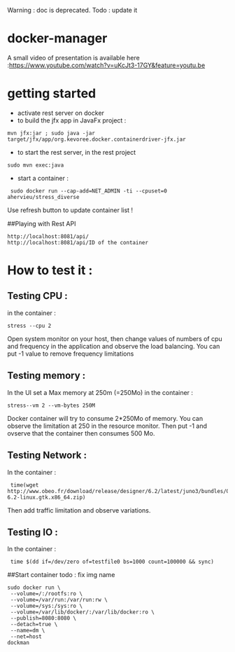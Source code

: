 Warning : doc is deprecated. Todo : update it

docker-manager
==============
A small video of presentation is available here :https://www.youtube.com/watch?v=uKcJt3-17GY&feature=youtu.be
# getting started
* activate rest server on docker
* to build the jfx app in JavaFx project :
```
mvn jfx:jar ; sudo java -jar target/jfx/app/org.kevoree.docker.containerdriver-jfx.jar
```
* to start the rest server, in the rest project
```
sudo mvn exec:java
```

* start a container :
```
 sudo docker run --cap-add=NET_ADMIN -ti --cpuset=0 ahervieu/stress_diverse
```
Use refresh button to update container list !


##Playing with Rest API

```
http://localhost:8081/api/
http://localhost:8081/api/ID of the container
```

# How to test it :
## Testing CPU :
in the container :
```
stress --cpu 2
```
Open system monitor on your host, then change  values of numbers of cpu and frequency in the application and observe the load balancing.
You can put -1 value to remove frequency limitations

## Testing memory :
In the UI set a Max memory at 250m (=250Mo)
in the container :
```
stress--vm 2 --vm-bytes 250M
```
Docker container will try to consume 2*250Mo of memory. You can  observe the limitation at 250 in the resource monitor. Then put -1 and ovserve that the container then consumes 500 Mo.

## Testing Network :
In the container :
```
 time(wget http://www.obeo.fr/download/release/designer/6.2/latest/juno3/bundles/ObeoDesigner-6.2-linux.gtk.x86_64.zip)
```

Then add traffic limitation and observe variations.

## Testing IO :
In the container :
```
 time $(dd if=/dev/zero of=testfile0 bs=1000 count=100000 && sync)
 ```
##Start container todo : fix img name 
  ```
 sudo docker run \
   --volume=/:/rootfs:ro \
   --volume=/var/run:/var/run:rw \
   --volume=/sys:/sys:ro \
   --volume=/var/lib/docker/:/var/lib/docker:ro \
   --publish=8080:8080 \
   --detach=true \
   --name=dm \
   --net=host
 dockman
  ```

